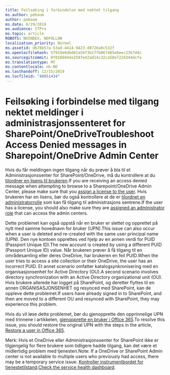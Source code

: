 ```yaml
---
title: Feilsøking i forbindelse med nektet tilgang
ms.author: pebaum
author: pebaum
ms.date: 6/29/2018
ms.audience: ITPro
ms.topic: article
ROBOTS: NOINDEX, NOFOLLOW
localization_priority: Normal
ms.assetid: d678b57a-53ad-4414-9423-d8726a0c532f
ms.openlocfilehash: 57919e6dbd81a5bf3b17fb067485e8eec23b7d4c
ms.sourcegitcommit: 0f0186044a3597e42ad14c32ca58e7224344dcfa
ms.translationtype: MT
ms.contentlocale: nb-NO
ms.lasthandoff: 12/15/2019
ms.locfileid: "40051434"
---
```

# <a name="troubleshoot-access-denied-messages-in-sharepointonedrive-admin-center"></a><span data-ttu-id="f1914-102">Feilsøking i forbindelse med tilgang nektet meldinger i administrasjonssenteret for SharePoint/OneDrive</span><span class="sxs-lookup"><span data-stu-id="f1914-102">Troubleshoot Access Denied messages in Sharepoint/OneDrive Admin Center</span></span>

<span data-ttu-id="f1914-103">Hvis du får meldingen ingen tilgang når du prøver å bla til et Administrasjonssenter for SharePoint/OneDrive, må du kontrollere at du [tilordner en lisens til brukeren](https://docs.microsoft.com/office365/admin/subscriptions-and-billing/assign-licenses-to-users?view=o365-worldwide&amp;tabs=One).</span><span class="sxs-lookup"><span data-stu-id="f1914-103">If you are receiving an access denied message when attempting to browse to a Sharepoint/OneDrive Admin Center, please make sure that you [assign a license to the user](https://docs.microsoft.com/office365/admin/subscriptions-and-billing/assign-licenses-to-users?view=o365-worldwide&amp;tabs=One).</span></span> <span data-ttu-id="f1914-104">Hvis brukeren har en lisens, bør du også kontrollere at de er [tilordnet en administratorrolle](https://docs.microsoft.com/office365/admin/add-users/about-admin-roles?view=o365-worldwide) som kan få tilgang til administrasjons sentrene.</span><span class="sxs-lookup"><span data-stu-id="f1914-104">If the user has a license, you should also make sure they are [assigned an administrator role](https://docs.microsoft.com/office365/admin/add-users/about-admin-roles?view=o365-worldwide) that can access the admin centers.</span></span>

<span data-ttu-id="f1914-105">Dette problemet kan også oppstå når en bruker er slettet og opprettet på nytt med samme hovednavn for bruker (UPN).</span><span class="sxs-lookup"><span data-stu-id="f1914-105">This issue can also occur when a user is deleted and re-created with the same user principal name (UPN).</span></span> <span data-ttu-id="f1914-106">Den nye kontoen opprettes ved hjelp av en annen verdi for PUID (Passport Unique ID).</span><span class="sxs-lookup"><span data-stu-id="f1914-106">The new account is created by using a different PUID (Passport Unique ID) value.</span></span> <span data-ttu-id="f1914-107">Når brukeren prøver å få tilgang til en områdesamling eller deres OneDrive, har brukeren en feil PUID.</span><span class="sxs-lookup"><span data-stu-id="f1914-107">When the user tries to access a site collection or their OneDrive, the user has an incorrect PUID.</span></span> <span data-ttu-id="f1914-108">Et annet scenario omfatter katalogsynkronisering med en organisasjonsenhet for Active Directory (OU).</span><span class="sxs-lookup"><span data-stu-id="f1914-108">A second scenario involves directory synchronization with an Active Directory organizational unit (OU).</span></span> <span data-ttu-id="f1914-109">Hvis brukere allerede har logget på SharePoint, og deretter flyttes til en annen ORGANISASJONSENHET og resynced med SharePoint, kan de oppleve dette problemet.</span><span class="sxs-lookup"><span data-stu-id="f1914-109">If users have already signed in to SharePoint, and then are moved to a different OU and resynced with SharePoint, they may experience this problem.</span></span>

<span data-ttu-id="f1914-110">Hvis du vil løse dette problemet, bør du gjenopprette den opprinnelige UPN med trinnene i artikkelen, [gjenopprette en bruker i Office 365](https://docs.microsoft.com/office365/admin/add-users/restore-user?view=o365-worldwide).</span><span class="sxs-lookup"><span data-stu-id="f1914-110">To resolve this issue, you should restore the original UPN with the steps in the article, [Restore a user in Office 365](https://docs.microsoft.com/office365/admin/add-users/restore-user?view=o365-worldwide).</span></span>

<span data-ttu-id="f1914-111">Merk: Hvis et OneDrive eller Administrasjonssenter for SharePoint ikke er tilgjengelig for flere brukere som tidligere hadde tilgang, kan det være et midlertidig problem med tjenesten.</span><span class="sxs-lookup"><span data-stu-id="f1914-111">Note: If a OneDrive or SharePoint Admin center is not available to multiple users who previously had access, there may be a temporary service issue.</span></span>  <span data-ttu-id="f1914-112">[Kontroller instrumentbordet for tjenestetilstand](https://portal.office.com/adminportal/home#/servicehealth).</span><span class="sxs-lookup"><span data-stu-id="f1914-112">[Check the service health dashboard](https://portal.office.com/adminportal/home#/servicehealth).</span></span>


